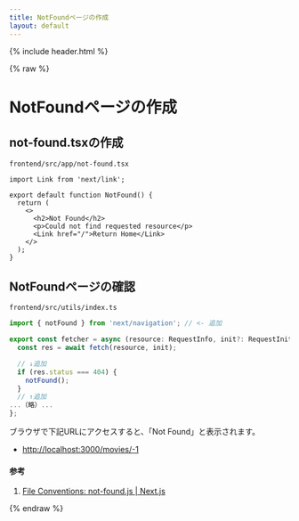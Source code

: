 ```yaml
---
title: NotFoundページの作成
layout: default
---
```


{% include header.html %}

{% raw %}

# NotFoundページの作成

## not-found.tsxの作成
`frontend/src/app/not-found.tsx`
```tsx
import Link from 'next/link';

export default function NotFound() {
  return (
    <>
      <h2>Not Found</h2>
      <p>Could not find requested resource</p>
      <Link href="/">Return Home</Link>
    </>
  );
}
```

## NotFoundページの確認
`frontend/src/utils/index.ts`
```ts
import { notFound } from 'next/navigation'; // <- 追加

export const fetcher = async (resource: RequestInfo, init?: RequestInit): Promise<any> => {
  const res = await fetch(resource, init);

  // ↓追加
  if (res.status === 404) {
    notFound();
  }
  // ↑追加
...（略）...
};
```

ブラウザで下記URLにアクセスすると、「Not Found」と表示されます。
- [http://localhost:3000/movies/-1](http://localhost:3000/movies/-1)

#### 参考
1. [File Conventions: not-found.js \| Next.js](https://nextjs.org/docs/app/api-reference/file-conventions/not-found)

{% endraw %}
